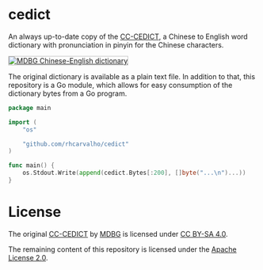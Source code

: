 # cedict

An always up-to-date copy of the
[CC-CEDICT](https://www.mdbg.net/chinese/dictionary?page=cc-cedict), a Chinese
to English word dictionary with pronunciation in pinyin for the Chinese
characters.

<a href="https://www.mdbg.net/chinese/dictionary"><img src="https://www.mdbg.net/logos/mdbg_dictionary_128x32.png" alt="MDBG Chinese-English dictionary" title="MDBG Chinese-English dictionary" style="border: solid 1px #c0c0c0" border="0" /></a>

The original dictionary is available as a plain text file. In addition to that,
this repository is a Go module, which allows for easy consumption of the
dictionary bytes from a Go program.

```go
package main

import (
	"os"

	"github.com/rhcarvalho/cedict"
)

func main() {
	os.Stdout.Write(append(cedict.Bytes[:200], []byte("...\n")...))
}
```

<!--
| CC-CEDICT Release Date | Number of Entries |
|------------------------|-------------------|
| 2013-03-19T13:58:14Z   | 105565            |
-->

# License

The original [CC-CEDICT](https://www.mdbg.net/chinese/dictionary?page=cc-cedict) by [MDBG](https://www.mdbg.net/) is licensed under [CC BY-SA 4.0](https://creativecommons.org/licenses/by-sa/4.0/).

The remaining content of this repository is licensed under the [Apache License 2.0](LICENSE).
